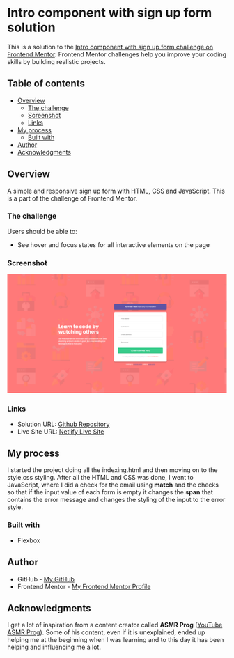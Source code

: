 # Intro component with sign up form solution

This is a solution to the [Intro component with sign up form challenge on Frontend Mentor](https://www.frontendmentor.io/challenges/intro-component-with-signup-form-5cf91bd49edda32581d28fd1). Frontend Mentor challenges help you improve your coding skills by building realistic projects. 

## Table of contents

- [Overview](#overview)
  - [The challenge](#the-challenge)
  - [Screenshot](#screenshot)
  - [Links](#links)
- [My process](#my-process)
  - [Built with](#built-with)
- [Author](#author)
- [Acknowledgments](#acknowledgments)

## Overview

A simple and responsive sign up form with HTML, CSS and JavaScript. This is a part of the challenge of Frontend Mentor.

### The challenge

Users should be able to:

- See hover and focus states for all interactive elements on the page

### Screenshot

![Screenshot](./assets/screenshot.png)

### Links

- Solution URL: [Github Repository](https://github.com/lucasdaher/intro-component-with-sign-up-form)
- Live Site URL: [Netlify Live Site](https://lucasdaher-signupform.netlify.app/)

## My process

I started the project doing all the indexing.html and then moving on to the style.css styling. After all the HTML and CSS was done, I went to JavaScript, where I did a check for the email using **match** and the checks so that if the input value of each form is empty it changes the **span** that contains the error message and changes the styling of the input to the error style.

### Built with

- Flexbox

## Author

- GitHub - [My GitHub](https://github.com/lucasdaher)
- Frontend Mentor - [My Frontend Mentor Profile](https://www.frontendmentor.io/profile/lucasdaher)

## Acknowledgments

I get a lot of inspiration from a content creator called **ASMR Prog** ([YouTube ASMR Prog](https://www.youtube.com/@AsmrProg)). Some of his content, even if it is unexplained, ended up helping me at the beginning when I was learning and to this day it has been helping and influencing me a lot.